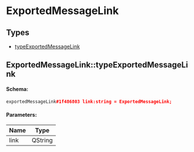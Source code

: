 # ExportedMessageLink

## Types

* [typeExportedMessageLink](#exportedmessagelinktypeexportedmessagelink)

## ExportedMessageLink::typeExportedMessageLink

#### Schema:

```c++
exportedMessageLink#1f486803 link:string = ExportedMessageLink;
```

#### Parameters:

|Name|Type|
|----|----|
|link|QString|

